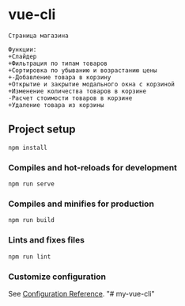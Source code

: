 # vue-cli
```
Страница магазина

Функции:
+Слайдер
+Фильтрация по типам товаров
+Сортировка по убыванию и возрастанию цены
+-Добавление товара в корзину
+Открытие и закрытие модального окна с корзиной
+Изменение количества товаров в корзине
-Расчет стоимости товаров в корзине
+Удаление товара из корзины
```

## Project setup
```
npm install
```

### Compiles and hot-reloads for development
```
npm run serve
```

### Compiles and minifies for production
```
npm run build
```

### Lints and fixes files
```
npm run lint
```

### Customize configuration
See [Configuration Reference](https://cli.vuejs.org/config/).
"# my-vue-cli" 
